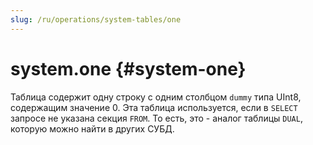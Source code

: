 ```yaml
---
slug: /ru/operations/system-tables/one
---
```

# system.one {#system-one}

Таблица содержит одну строку с одним столбцом `dummy` типа UInt8, содержащим значение 0.
Эта таблица используется, если в `SELECT` запросе не указана секция `FROM`.
То есть, это - аналог таблицы `DUAL`, которую можно найти в других СУБД.
